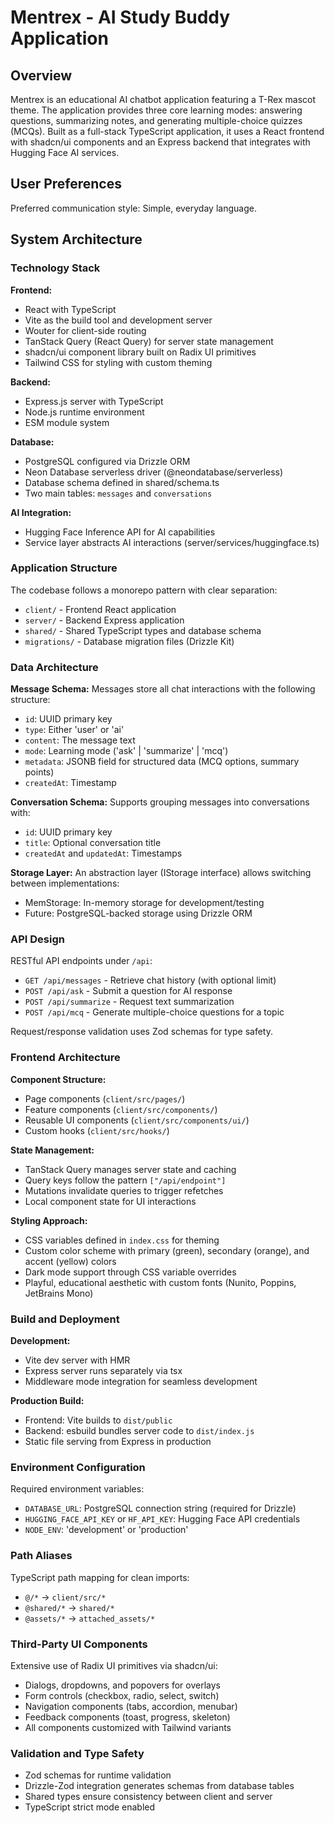 # Mentrex - AI Study Buddy Application

## Overview

Mentrex is an educational AI chatbot application featuring a T-Rex mascot theme. The application provides three core learning modes: answering questions, summarizing notes, and generating multiple-choice quizzes (MCQs). Built as a full-stack TypeScript application, it uses a React frontend with shadcn/ui components and an Express backend that integrates with Hugging Face AI services.

## User Preferences

Preferred communication style: Simple, everyday language.

## System Architecture

### Technology Stack

**Frontend:**
- React with TypeScript
- Vite as the build tool and development server
- Wouter for client-side routing
- TanStack Query (React Query) for server state management
- shadcn/ui component library built on Radix UI primitives
- Tailwind CSS for styling with custom theming

**Backend:**
- Express.js server with TypeScript
- Node.js runtime environment
- ESM module system

**Database:**
- PostgreSQL configured via Drizzle ORM
- Neon Database serverless driver (@neondatabase/serverless)
- Database schema defined in shared/schema.ts
- Two main tables: `messages` and `conversations`

**AI Integration:**
- Hugging Face Inference API for AI capabilities
- Service layer abstracts AI interactions (server/services/huggingface.ts)

### Application Structure

The codebase follows a monorepo pattern with clear separation:

- `client/` - Frontend React application
- `server/` - Backend Express application  
- `shared/` - Shared TypeScript types and database schema
- `migrations/` - Database migration files (Drizzle Kit)

### Data Architecture

**Message Schema:**
Messages store all chat interactions with the following structure:
- `id`: UUID primary key
- `type`: Either 'user' or 'ai'
- `content`: The message text
- `mode`: Learning mode ('ask' | 'summarize' | 'mcq')
- `metadata`: JSONB field for structured data (MCQ options, summary points)
- `createdAt`: Timestamp

**Conversation Schema:**
Supports grouping messages into conversations with:
- `id`: UUID primary key
- `title`: Optional conversation title
- `createdAt` and `updatedAt`: Timestamps

**Storage Layer:**
An abstraction layer (IStorage interface) allows switching between implementations:
- MemStorage: In-memory storage for development/testing
- Future: PostgreSQL-backed storage using Drizzle ORM

### API Design

RESTful API endpoints under `/api`:
- `GET /api/messages` - Retrieve chat history (with optional limit)
- `POST /api/ask` - Submit a question for AI response
- `POST /api/summarize` - Request text summarization
- `POST /api/mcq` - Generate multiple-choice questions for a topic

Request/response validation uses Zod schemas for type safety.

### Frontend Architecture

**Component Structure:**
- Page components (`client/src/pages/`)
- Feature components (`client/src/components/`)
- Reusable UI components (`client/src/components/ui/`)
- Custom hooks (`client/src/hooks/`)

**State Management:**
- TanStack Query manages server state and caching
- Query keys follow the pattern `["/api/endpoint"]`
- Mutations invalidate queries to trigger refetches
- Local component state for UI interactions

**Styling Approach:**
- CSS variables defined in `index.css` for theming
- Custom color scheme with primary (green), secondary (orange), and accent (yellow) colors
- Dark mode support through CSS variable overrides
- Playful, educational aesthetic with custom fonts (Nunito, Poppins, JetBrains Mono)

### Build and Deployment

**Development:**
- Vite dev server with HMR
- Express server runs separately via tsx
- Middleware mode integration for seamless development

**Production Build:**
- Frontend: Vite builds to `dist/public`
- Backend: esbuild bundles server code to `dist/index.js`
- Static file serving from Express in production

### Environment Configuration

Required environment variables:
- `DATABASE_URL`: PostgreSQL connection string (required for Drizzle)
- `HUGGING_FACE_API_KEY` or `HF_API_KEY`: Hugging Face API credentials
- `NODE_ENV`: 'development' or 'production'

### Path Aliases

TypeScript path mapping for clean imports:
- `@/*` → `client/src/*`
- `@shared/*` → `shared/*`
- `@assets/*` → `attached_assets/*`

### Third-Party UI Components

Extensive use of Radix UI primitives via shadcn/ui:
- Dialogs, dropdowns, and popovers for overlays
- Form controls (checkbox, radio, select, switch)
- Navigation components (tabs, accordion, menubar)
- Feedback components (toast, progress, skeleton)
- All components customized with Tailwind variants

### Validation and Type Safety

- Zod schemas for runtime validation
- Drizzle-Zod integration generates schemas from database tables
- Shared types ensure consistency between client and server
- TypeScript strict mode enabled